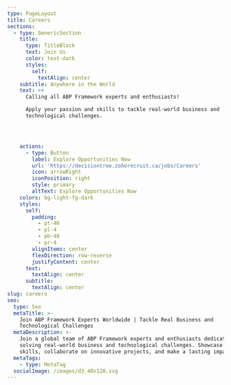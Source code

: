 ```yaml
---
type: PageLayout
title: Careers
sections:
  - type: GenericSection
    title:
      type: TitleBlock
      text: Join Us
      color: text-dark
      styles:
        self:
          textAlign: center
    subtitle: Anywhere in the World
    text: >+
      Calling all ABP Framework experts and enthusiasts! 

      Apply your passion and skills to tackle real-world business and
      technological challenges.




    actions:
      - type: Button
        label: Explore Opportunities Now
        url: 'https://decisiontree.zohorecruit.ca/jobs/Careers'
        icon: arrowRight
        iconPosition: right
        style: primary
        altText: Explore Opportunities Now
    colors: bg-light-fg-dark
    styles:
      self:
        padding:
          - pt-40
          - pl-4
          - pb-40
          - pr-4
        alignItems: center
        flexDirection: row-reverse
        justifyContent: center
      text:
        textAlign: center
      subtitle:
        textAlign: center
slug: careers
seo:
  type: Seo
  metaTitle: >-
    Join ABP Framework Experts Worldwide | Tackle Real Business and
    Technological Challenges
  metaDescription: >-
    Join a global team of ABP Framework experts and enthusiasts dedicated to
    solving real-world business and technological challenges. Showcase your
    skills, collaborate on innovative projects, and make a lasting impact.
  metaTags:
    - type: MetaTag
  socialImage: /images/d3_40x120.svg
---
```

